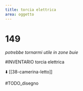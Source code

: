```yaml
---
title: torcia elettrica
area: oggetto
---
```

# 149
_potrebbe tornarmi utile in zone buie_

#INVENTARIO torcia elettrica

⬇️ [[38-camerina-letto]]

#TODO_disegno